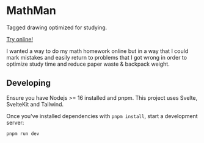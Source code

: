 # MathMan

Tagged drawing optimized for studying.

[Try online!](https://funblaster22.github.io/MathMan/)

I wanted a way to do my math homework online but in a way that I could mark mistakes and easily return to problems that I
got wrong in order to optimize study time and reduce paper waste & backpack weight.

## Developing

Ensure you have Nodejs >= 16 installed and pnpm. This project uses Svelte, SvelteKit and Tailwind.

Once you've installed dependencies with `pnpm install`, start a development server:

```bash
pnpm run dev
```
